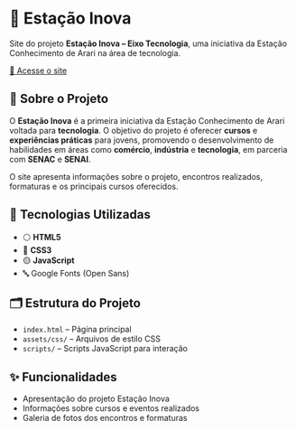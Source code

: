 # 🧩 Estação Inova

Site do projeto **Estação Inova – Eixo Tecnologia**, uma iniciativa da Estação Conhecimento de Arari na área de tecnologia.

[🔗 Acesse o site](https://emnuelht.github.io/EstacaoInova/)

## 📘 Sobre o Projeto

O **Estação Inova** é a primeira iniciativa da Estação Conhecimento de Arari voltada para **tecnologia**. O objetivo do projeto é oferecer **cursos** e **experiências práticas** para jovens, promovendo o desenvolvimento de habilidades em áreas como **comércio**, **indústria** e **tecnologia**, em parceria com **SENAC** e **SENAI**.

O site apresenta informações sobre o projeto, encontros realizados, formaturas e os principais cursos oferecidos.

## 🧰 Tecnologias Utilizadas

- ⚪ **HTML5**
- 🔵 **CSS3**
- 🟡 **JavaScript**
- 🔤 Google Fonts (Open Sans)

## 🗂️ Estrutura do Projeto

- `index.html` – Página principal
- `assets/css/` – Arquivos de estilo CSS
- `scripts/` – Scripts JavaScript para interação

## ✨ Funcionalidades

- Apresentação do projeto Estação Inova
- Informações sobre cursos e eventos realizados
- Galeria de fotos dos encontros e formaturas
